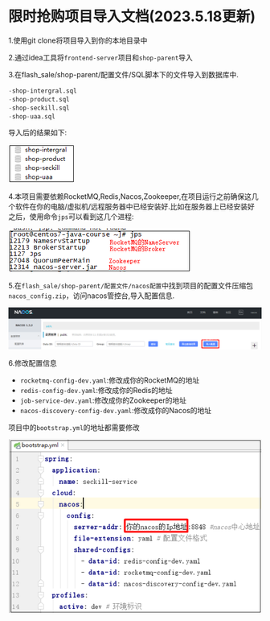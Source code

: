 # 限时抢购项目导入文档(2023.5.18更新)

1.使用git clone将项目导入到你的本地目录中

2.通过idea工具将`frontend-server`项目和`shop-parent`导入

3.在flash_sale/shop-parent/配置文件/SQL脚本下的文件导入到数据库中.

```sql
-shop-intergral.sql
-shop-product.sql
-shop-seckill.sql
-shop-uaa.sql
```

导入后的结果如下:

**![image-20201203115901889](图片/image-20201203115903310.png)**

4.本项目需要依赖RocketMQ,Redis,Nacos,Zookeeper,在项目运行之前确保这几个软件在你的电脑/虚拟机/远程服务器中已经安装好.比如在服务器上已经安装好之后，使用命令`jps`可以看到这几个进程:

**![image-20201203120434228](图片/image-20201203120437631.png)**

5.在`flash_sale/shop-parent/配置文件/nacos配置`中找到项目的配置文件压缩包`nacos_config.zip`，访问nacos管控台,导入配置信息.

![image-20201203142918858](图片/image-20201203142918858.png)

6.修改配置信息

- `rocketmq-config-dev.yaml`:修改成你的RocketMQ的地址
- `redis-config-dev.yaml`:修改成你的Redis的地址
- `job-service-dev.yaml`:修改成你的Zookeeper的地址
- `nacos-discovery-config-dev.yaml`:修改成你的Nacos的地址

项目中的`bootstrap.yml`的地址都需要修改

**![image-20201203143536265](图片/image-20201203143536265.png)**